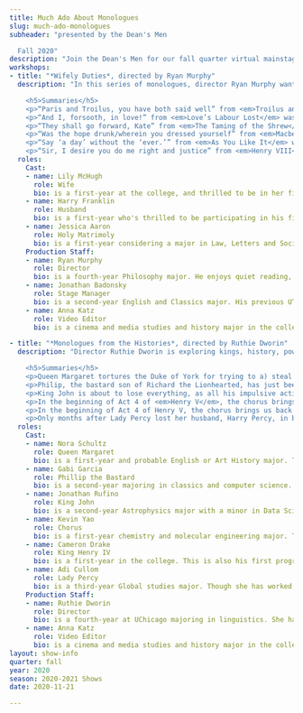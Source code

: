 ```yaml
---
title: Much Ado About Monologues
slug: much-ado-monologues
subheader: "presented by the Dean's Men

  Fall 2020"
description: "Join the Dean's Men for our fall quarter virtual mainstage, featuring two unique collections of Shakespearean monologues! The event will be live-streamed on the Dean's Men YouTube Channel!\nThis will be the culmination of the hard work our Dean's Men directors, actors, and production staff have been putting in all quarter."
workshops:
- title: "*Wifely Duties*, directed by Ryan Murphy"
  description: "In this series of monologues, director Ryan Murphy wants to explore what Shakespeare thinks of as the role of a spouse. The monologues will take place in a dream during lockdown, and the audience will occupy the mind of a couple dealing with their doubts on marriage.

    <h5>Summaries</h5>
    <p>“Paris and Troilus, you have both said well” from <em>Troilus and Cressida</em> was originally delivered by Hector to his brothers Paris and Troilus to explain his position on the Trojan war. It describes why it was wrong for Paris to spirit off Helen, another man’s wife, and yet, in the monologue’s final moments, Hector urges a rededication to the resulting war, whatever its origin. What do we do with a wayward wife?</p>
    <p>“And I, forsooth, in love!” from <em>Love’s Labour Lost</em> was originally delivered by Biron, a man who had agreed with his companions to swear off women for three years so they could focus on their studies, yet who nevertheless finds himself enamored with the witty Rosaline. The monologue contains his lovestruck concerns about love and his beloved. What are vows before love?</p>
    <p>“They shall go forward, Kate” from <em>The Taming of the Shrew</em> was originally delivered by Petruchio to his fiancée Kate and a crowd, giving orders and assurances about their upcoming marriage. He further describes Kate as his property, and, for that reason, subject to his protection. What does this patriarchal attitude about marriage suggest about the reciprocity of its demands?</p>
    <p>“Was the hope drunk/wherein you dressed yourself” from <em>Macbeth</em> was originally not a monologue, but a dialogue between Lady Macbeth and her husband. In it, Lady Macbeth exhorts her husband to more vigorously pursue kingship, mocking him as a coward and unmanly. Do husbands owe their wives power, and what should wives do to make sure they get it?</p>
    <p>“Say ‘a day’ without the ‘ever.’” from <em>As You Like It</em> was originally delivered by Rosalind as part of her exchange of wedding vows with her new husband Orlando. It’s a reminder, following his declaration of undying love, that the honeymoon period will end, her less endearing features will emerge, and they will still be married. If not feeling, whence come the obligations of marriage?</p>
    <p>“Sir, I desire you do me right and justice” from <em>Henry VIII</em> was originally delivered by Katherine, then Queen of England, to King Henry VIII between hearing of his plans to have their marriage annulled and the plan’s eventual execution. In it, she pleads her case, explaining the ways in which she has been a good wife, the legality of their marriage, and the durability of wedlock. What should end a marriage?</p>"
  roles:
    Cast:
    - name: Lily McHugh
      role: Wife
      bio: is a first-year at the college, and thrilled to be in her first post high school theater production. 
    - name: Harry Franklin
      role: Husband
      bio: is a first-year who's thrilled to be participating in his first UT/Dean's Men production! When not performing, he enjoys juggling, jogging, and joggling (a combination of the previous two).
    - name: Jessica Aaron
      role: Holy Matrimoly
      bio: is a first-year considering a major in Law, Letters and Society or English. In her free time she loves wearing crazy socks, creating and playing mystery games, tap dancing, and reading science fiction. She is super excited to be breaking into the college theater world in her first show with The Dean's Men!
    Production Staff:
    - name: Ryan Murphy
      role: Director
      bio: is a fourth-year Philosophy major. He enjoys quiet reading, primary colors, yet-unpunished hubris, fruit juice, and other kindergarten essentials. He acted in last year's winter production of *Antony and Cleopatra*.
    - name: Jonathan Badonsky
      role: Stage Manager
      bio: is a second-year English and Classics major. His previous UT credits include *Julius Caesar* (ASM) and *Antony and Cleopatra* (ALD).
    - name: Anna Katz
      role: Video Editor
      bio: is a cinema and media studies and history major in the college. 

- title: "*Monologues from the Histories*, directed by Ruthie Dworin"
  description: "Director Ruthie Dworin is exploring kings, history, power, and how a monarchy weighs heavy on kings themselves and those around them. These monologues feature fun, rich language and are beautifully applicable beyond 13th century England.

    <h5>Summaries</h5>
    <p>Queen Margaret tortures the Duke of York for trying to a) steal the throne from her husband and b) then insisting on being declared heir, thereby stealing the throne from her son. She uses her henchmen, the lords of Clifford and Northumberland, to kill one of York’s sons and to threaten the others. </p>
    <p>Philip, the bastard son of Richard the Lionhearted, has just been given knighthood in exchange for giving up his inheritance. In this monologue, he revels in his new status, and considers how he will have to change the way he acts around others.</p>
    <p>King John is about to lose everything, as all his impulsive actions catch up to him. King John had ordered the child Arthur’s death because the child had a claim to the throne, and King John has spent the entire play trying desperately to cling onto his kingdom.  When he sees that his nobles, his people, and even nature itself are appalled by his ordering the death of a child, he tries to push all the blame onto his henchman Hubert, whom he had ordered to kill Arthur. </p>
    <p>In the beginning of Act 4 of <em>Henry V</em>, the chorus brings us back from watching the French gleefully prepare to slaughter the English in battle. We are in the middle of a battlefield, around 3 a.m., just hours before the battle of Agincourt, which both the English and the French are convinced the English will lose. However, as the chorus tells us, King Henry V is going to spend his last few hours before the battle encouraging his men and convincing them that he’s one of them. </p>
    <p>In the beginning of Act 4 of Henry V, the chorus brings us back from watching the French gleefully prepare to slaughter the English in battle. We are in the middle of a battlefield, around 3 a.m., just hours before the battle of Agincourt, which both the English and the French are convinced the English will lose. However, as the chorus tells us, King Henry V is going to spend his last few hours before the battle encouraging his men and convincing them that he’s one of them. </p>
    <p>Only months after Lady Percy lost her husband, Harry Percy, in battle, his father tries to go off and fight in the new rebellion. Lord Northumberland, her father-in-law, is the only protection Lady Percy has left, so she is terrified. Even worse, Northumberland could have marched to defend Percy in battle, but he didn’t, and now Percy is dead. She tries to remind Northumberland that his son wasn’t called Hotspur for no reason--he was an incredible warrior and a loving husband. </p>"
  roles:
    Cast:
    - name: Nora Schultz
      role: Queen Margaret
      bio: is a first-year and probable English or Art History major. They are super excited to be here, as they're one of those freaks who genuinely adores the *Henry VI* plays. When not acting, Nora is probably browsing Wikipedia, listening to folk music, or tweeting about *Moby-Dick*.
    - name: Gabi Garcia
      role: Phillip the Bastard
      bio: is a second-year majoring in classics and computer science. Previously, she's worked on *The Old Man and the Old Moon* (Assistant Production Manager) with UT and Shakespeare's *Richard II* (Bolingbroke) with CES. She's very excited to be a Dean's Man!
    - name: Jonathan Rufino
      role: King John
      bio: is a second-year Astrophysics major with a minor in Data Science. His previous credits include *Macbeth* (Macduff) and *Twelfth Night* (Sir Andrew Aguecheek). Having been on leave for the last academic year, he is excited to return to the Dean's Men!
    - name: Kevin Yao
      role: Chorus
      bio: is a first-year chemistry and molecular engineering major. This is first Dean's Men production here. He loves ducks.
    - name: Cameron Drake
      role: King Henry IV
      bio: is a first-year in the college. This is also his first program with The Dean’s Men. He enjoys writing, performing, pretending he’s fashionable, and generally being the goofball of the group. He’s super excited to perform, and he loved getting to know all of these talented people!
    - name: Adi Cullom
      role: Lady Percy
      bio: is a third-year Global studies major. Though she has worked on a few shows during her past two years, this is her first time acting at the University. 
    Production Staff:
    - name: Ruthie Dworin
      role: Director
      bio: is a fourth-year at UChicago majoring in linguistics. She has directed a few things through UT and one or two things not in UT. She will theoretically graduate in the spring if she ever writes her thesis.
    - name: Anna Katz
      role: Video Editor
      bio: is a cinema and media studies and history major in the college. 
layout: show-info
quarter: fall
year: 2020
season: 2020-2021 Shows
date: 2020-11-21

---
```

